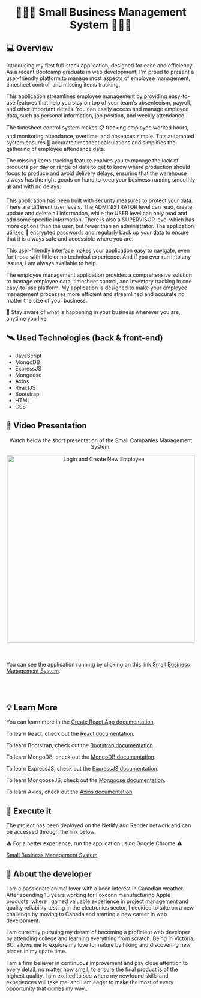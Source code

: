 <h1 align="center">👩🏼‍🔧 Small Business Management System 👨🏼‍🔧</h1>

<h2>💻 Overview</h2>

<p>Introducing my first full-stack application, designed for ease and efficiency. As a recent Bootcamp graduate in web development, I'm proud to present a user-friendly platform to manage most aspects of employee management, timesheet control, and missing items tracking.

This application streamlines employee management by providing easy-to-use features that help you stay on top of your team's absenteeism, payroll, and other important details. You can easily access and manage employee data, such as personal information, job position, and weekly attendance.

The timesheet control system makes 📋 tracking employee worked hours, and monitoring attendance, overtime, and absences simple. This automated system ensures 🎯 accurate timesheet calculations and simplifies the gathering of employee attendance data.

The missing items tracking feature enables you to manage the lack of products per day or range of date to get to know where production should focus to produce and avoid delivery delays, ensuring that the warehouse always has the right goods on hand to keep your business running smoothly 💰 and with no delays.

This application has been built with security measures to protect your data. There are different user levels. The ADMINISTRATOR level can read, create, update and delete all information, while the USER level can only read and add some specific information. There is also a SUPERVISOR level which has more options than the user, but fewer than an administrator. The application utilizes 🔐 encrypted passwords and regularly back up your data to ensure that it is always safe and accessible where you are.

This user-friendly interface makes your application easy to navigate, even for those with little or no technical experience. And if you ever run into any issues, I am always available to help.

The employee management application provides a comprehensive solution to manage employee data, timesheet control, and inventory tracking in one easy-to-use platform. My application is designed to make your employee management processes more efficient and streamlined and accurate no matter the size of your business.

📡 Stay aware of what is happening in your business wherever you are, anytime you like. </p>

<h2>🛰 Used Technologies (back & front-end)</h2>
<ul>
  <li>JavaScript</li>
  <li>MongoDB</li>
  <li>ExpressJS</li>
  <li>Mongoose</li>
  <li>Axios</li>
  <li>ReactJS</li>
  <li>Bootstrap</li>
  <li>HTML</li>
  <li>CSS</li>
</ul>

<h2>🚀 Video Presentation </h2>

<div align='center'>
  <p>Watch below the short presentation of the Small Companies Management System.</p>
  <img width="500" alt="Login and Create New Employee" src="https://user-images.githubusercontent.com/111170704/225978327-cfd93b5d-1ff6-43b6-9e80-fa0dcb80b0e0.mov">
</div>
<br></br>
<p>You can see the application running by clicking on this link <a href="https://drive.google.com/file/d/1I4oUdm4wjMVhRnqLQRLG7l2g1ttBklq_/view?usp=sharing" target="_blank">Small Business Management System</a>.</p>
<br></br>


<h2>💡 Learn More</h2>

<p>You can learn more in the <a href="https://create-react-app.dev/docs/getting-started/" target="_blank">Create React App documentation</a>.</p>
<p>To learn React, check out the <a href="https://reactjs.org/" target="_blank" >React documentation</a>.</p>
<p>To learn Bootstrap, check out the <a href="https://getbootstrap.com/docs/5.3/getting-started/introduction/" target="_blank" >Bootstrap documentation</a>.</p>
<p>To learn MongoDB, check out the <a href="https://www.mongodb.com/docs/atlas/" target="_blank">MongoDB documentation</a>.</p>
<p>To learn ExpressJS, check out the <a href="https://expressjs.com/en/guide/routing.html" target="_blank">ExpressJS documentation</a>.</p>
<p>To learn MongooseJS, check out the <a href="https://mongoosejs.com/docs/guide.html" target="_blank">Mongoose documentation</a>.</p>
<p>To learn Axios, check out the <a href="https://axios-http.com/docs/intro" target="_blank">Axios documentation</a>.</p>

<h2>🚀 Execute it</h2>

<p>The project has been deployed on the Netlify and Render network and can be accessed through the link below: </p>
<p>⚠️ For a better experience, run the application using Google Chrome ⚠️</p>

<a href="https://deft-beijinho-be5544.netlify.app/" target="_blank">
  Small Business Management System
</a>

<h2> 👨 About the developer</h2>

<p>I am a passionate animal lover with a keen interest in Canadian weather. After spending 13 years working for Foxconn manufacturing Apple products, where I gained valuable experience in project management and quality reliability testing in the electronics sector, I decided to take on a new challenge by moving to Canada and starting a new career in web development.

I am currently pursuing my dream of becoming a proficient web developer by attending college and learning everything from scratch. Being in Victoria, BC, allows me to explore my love for nature by hiking and discovering new places in my spare time.

I am a firm believer in continuous improvement and pay close attention to every detail, no matter how small, to ensure the final product is of the highest quality. I am excited to see where my newfound skills and experiences will take me, and I am eager to make the most of every opportunity that comes my way..</p>
